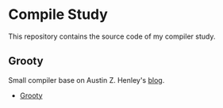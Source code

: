 # Compile Study

This repository contains the source code of my compiler study.

## Grooty
Small compiler base on Austin Z. Henley's [blog](https://austinhenley.com/blog/teenytinycompiler1.html).
- [Grooty](grooty/README.md)


